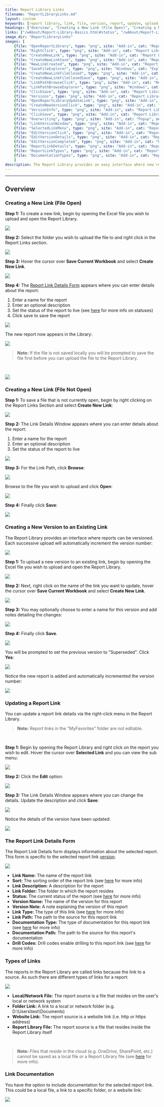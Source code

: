```yaml
---
title: Report Library Links
filename: "ReportLibraryLinks.md"
layout: custom
keywords: [report library, link, file, version, report, update, upload, details, documentation]
headings: ["Overview", "Creating a New Link (File Open)", "Creating a New Link (File Not Open)", "Creating a New Version to an Existing Link", "Updating a Report Link", "The Report Link Details Form", "Types of Links", "Link Documentation"]
links: ["/wAbout/Report-Library-Basics.html#status", "/wAbout/Report-Library-Basics.html#link-version-section", "/wAbout/ReportLibrarySorting.html", "/wAbout/Report-Library-Basics.html#status", "/wGetStarted/L-Drill-DrillCodes.html", "https://docs.gointerject.com/wTroubleshoot/Cloud-File.html"]
image_dir: "ReportLibraryLinks"
images: [
	{file: "OpenReportLibrary", type: "png", site: "Add-in", cat: "Report Library", sub: "", report: "", ribbon: "Simple", config: ""}, 
	{file: "RightClick", type: "png", site: "Add-in", cat: "Report Library", sub: "", report: "", ribbon: "", config: ""}, 
	{file: "CreateNewLink", type: "png", site: "Add-in", cat: "Report Library", sub: "", report: "", ribbon: "", config: ""}, 
	{file: "CreateNewLinkSave", type: "png", site: "Add-in", cat: "Report Library", sub: "Details", report: "Customer Aging", ribbon: "", config: ""}, 
	{file: "NewLinkCreated", type: "png", site: "Add-in", cat: "Report Library", sub: "", report: "Customer Aging", ribbon: "", config: ""}, 
	{file: "SaveFileExplorer", type: "png", site: "Windows", cat: "Explorer", sub: "Explorer", report: "", ribbon: "", config: ""}, 
	{file: "CreateNewLinkFileClosed", type: "png", site: "Add-in", cat: "Report Library", sub: "", report: "Customer Aging", ribbon: "", config: ""}, 
	{file: "CreateNewLinkFileClosedSave", type: "png", site: "Add-in", cat: "Report Library", sub: "Details", report: "Customer Aging", ribbon: "", config: ""}, 
	{file: "LinkPathBrowseClick", type: "png", site: "Add-in", cat: "Report Library", sub: "Details", report: "", ribbon: "", config: ""}, 
	{file: "LinkPathBrowseExplorer", type: "png", site: "Windows", cat: "Explorer", sub: "Explorer", report: "", ribbon: "", config: ""}, 
	{file: "ClickSave", type: "png", site: "Add-in", cat: "Report Library", sub: "Details", report: "", ribbon: "", config: ""}, 
	{file: "Versions", type: "png", site: "Add-in", cat: "Report Library", sub: "", report: "", ribbon: "", config: ""}, 
	{file: "OpenReportLibraryUpdateLink", type: "png", site: "Add-in", cat: "Report Library", sub: "", report: "Customer Aging", ribbon: "Simple", config: ""}, 
	{file: "CreateNewVersionClick", type: "png", site: "Add-in", cat: "Report Library", sub: "", report: "Customer Aging", ribbon: "", config: ""}, 
	{file: "VersionInfo", type: "png", site: "Add-in", cat: "Report Library", sub: "Details", report: "", ribbon: "", config: ""}, 
	{file: "ClickSave", type: "png", site: "Add-in", cat: "Report Library", sub: "Details", report: "", ribbon: "", config: ""}, 
	{file: "Overwriting", type: "png", site: "Add-in", cat: "Popup", sub: "Overwriting", report: "", ribbon: "", config: ""}, 
	{file: "LinkVersionWindow", type: "png", site: "Add-in", cat: "Report Library", sub: "", report: "Customer Aging", ribbon: "", config: ""}, 
	{file: "SelectedLinkMenu", type: "png", site: "Add-in", cat: "Report Library", sub: "", report: "Customer Aging", ribbon: "", config: ""}, 
	{file: "EditVersionClick", type: "png", site: "Add-in", cat: "Report Library", sub: "Right Click Menu", report: "Customer Aging", ribbon: "", config: ""}, 
	{file: "EditVersionDetails", type: "png", site: "Add-in", cat: "Report Library", sub: "Details", report: "Customer Aging", ribbon: "", config: ""}, 
	{file: "EditVersionCompleted", type: "png", site: "Add-in", cat: "Report Library", sub: "", report: "Customer Aging", ribbon: "", config: ""}, 
	{file: "ReportLinkDetails", type: "png", site: "Add-in", cat: "Report Library", sub: "Details", report: "Customer Aging", ribbon: "", config: ""}, 
	{file: "ReportLinkTypes", type: "png", site: "Add-in", cat: "Report Library", sub: "Details", report: "", ribbon: "", config: ""}, 
	{file: "DocumentationTypes", type: "png", site: "Add-in", cat: "Report Library", sub: "Details", report: "", ribbon: "", config: ""}
	]
description: The Report Library provides an easy interface where new reports can be uploaded, existing reports can be updated, and details and documentation about the report can be added.
---
```

* * *

## Overview

### Creating a New Link (File Open)

**Step 1:** To create a new link, begin by opening the Excel file you wish to upload and open the Report Library.

![](/images/ReportLibraryLinks/OpenReportLibrary.png)
<br>

**Step 2:** Select the folder you wish to upload the file to and right click in the Report Links section.

![](/images/ReportLibraryLinks/RightClick.png)
<br>

**Step 3:** Hover the cursor over **Save Current Workbook** and select **Create New Link**.

![](/images/ReportLibraryLinks/CreateNewLink.png)
<br>

**Step 4:** The [Report Link Details Form](#report-link-details-form) appears where you can enter details about the report:

1. Enter a name for the report
2. Enter an optional description
3. Set the status of the report to live (see [here](/wAbout/Report-Library-Basics.html#status) for more info on statuses)
4. Click save to save the report

![](/images/ReportLibraryLinks/CreateNewLinkSave.png)
<br>

The new report now appears in the Library:

![](/images/ReportLibraryLinks/NewLinkCreated.png)
<br>

<blockquote class=highlight_note>
<b>Note:</b> If the file is not saved locally you will be prompted to save the file first before you can upload the file to the Report Library.
</blockquote>
<br>

![](/images/ReportLibraryLinks/SaveFileExplorer.png)
<br>

### Creating a New Link (File Not Open)

**Step 1:** To save a file that is not currently open, begin by right clicking on the Report Links Section and select **Create New Link**:

![](/images/ReportLibraryLinks/CreateNewLinkFileClosed.png)
<br>

**Step 2:** The Link Details Window appears where you can enter details about the report:

1. Enter a name for the report
2. Enter an optional description
3. Set the status of the report to live

![](/images/ReportLibraryLinks/CreateNewLinkFileClosedSave.png)
<br>

**Step 3:** For the Link Path, click **Browse**:

![](/images/ReportLibraryLinks/LinkPathBrowseClick.png)
<br>

Browse to the file you wish to upload and click **Open**:

![](/images/ReportLibraryLinks/LinkPathBrowseExplorer.png)
<br>

**Step 4:** Finally click **Save**:

![](/images/ReportLibraryLinks/ClickSave.png)
<br>

### Creating a New Version to an Existing Link

The Report Library provides an interface where reports can be versioned. Each successive upload will automatically increment the version number:

![](/images/ReportLibraryLinks/Versions.png)
<br>

**Step 1:** To upload a new version to an existing link, begin by opening the Excel file you wish to upload and open the Report Library.

![](/images/ReportLibraryLinks/OpenReportLibraryUpdateLink.png)
<br>

**Step 2:** Next, right click on the name of the link you want to update, hover the cursor over **Save Current Workbook** and select **Create New Link**.

![](/images/ReportLibraryLinks/CreateNewVersionClick.png)
<br>

**Step 3:** You may optionally choose to enter a name for this version and add notes detailing the changes:

![](/images/ReportLibraryLinks/VersionInfo.png)
<br>

**Step 4:** Finally click **Save**.

![](/images/ReportLibraryLinks/ClickSave.png)
<br>

You will be prompted to set the previous version to "Superseded". Click **Yes**:

![](/images/ReportLibraryLinks/Overwriting.png)
<br>

Notice the new report is added and automatically incremented the version number:

![](/images/ReportLibraryLinks/LinkVersionWindow.png)
<br>

### Updating a Report Link

You can update a report link details via the right-click menu in the Report Library.

<blockquote class=highlight_note>
<b>Note:</b> Report links in the "MyFavorites" folder are not editable.
</blockquote>
<br>

**Step 1:** Begin by opening the Report Library and right click on the report you wish to edit. Hover the cursor over **Selected Link** and you can view the sub menu:

![](/images/ReportLibraryLinks/SelectedLinkMenu.png)
<br>

**Step 2:** Click the **Edit** option:

![](/images/ReportLibraryLinks/EditVersionClick.png)
<br>

**Step 3:** The Link Details Window appears where you can change the details. Update the description and click **Save**:

![](/images/ReportLibraryLinks/EditVersionDetails.png)
<br>

Notice the details of the version have been updated:

![](/images/ReportLibraryLinks/EditVersionCompleted.png)
<br>

### The Report Link Details Form

The Report Link Details form displays information about the selected report. This form is specific to the selected report link [version](/wAbout/Report-Library-Basics.html#link-version-section).

![](/images/ReportLibraryLinks/ReportLinkDetails.png)
<br>

* **Link Name:** The name of the report link
* **Sort:** The sorting order of the report link (see [here](/wAbout/ReportLibrarySorting.html) for more info)
* **Link Description:** A description for the report
* **Link Folder:** The folder in which the report resides
* **Status:** The current status of the report (see [here](/wAbout/Report-Library-Basics.html#status) for more info)
* **Version Name:** The name of the version for this report
* **Version Note:** A note explaining the version of this report
* **Link Type:** The type of this link (see [here](#types-of-links) for more info)
* **Link Path:** The path to the source for this report link
* **Documentation Type:** The type of documentation for this report link (see [here](#link-documentation) for more info)
* **Documentation Path:** The path to the source for this report's documentation
* **Drill Codes:** Drill codes enable drilling to this report link (see [here](/wGetStarted/L-Drill-DrillCodes.html) for more info)

### Types of Links

The reports in the Report Library are called links because the link to a source. As such there are different types of links for a report:

![](/images/ReportLibraryLinks/ReportLinkTypes.png)
<br>

* **Local/Network File:** The report source is a file that resides on the user's local or network system
* **Folder Link:** A link to a local or network folder (e.g. D:\Users\test\Documents)
* **Website Link:** The report source is a website link (i.e. http or https address)
* **Report Library File:** The report source is a file that resides inside the Report Library itself

<br>

<blockquote class=highlight_note>
<b>Note:</b> Files that reside in the cloud (e.g. OneDrive, SharePoint, etc.) cannot be saved as a local file or a Report Library file (see <a href="https://docs.gointerject.com/wTroubleshoot/Cloud-File.html">here</a> for more info).
</blockquote>

### Link Documentation

You have the option to include documentation for the selected report link. This could be a local file, a link to a specific folder, or a website link:

![](/images/ReportLibraryLinks/DocumentationTypes.png)
<br>
